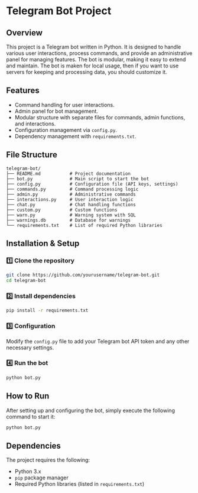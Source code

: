 # Telegram Bot Project

## Overview

This project is a Telegram bot written in Python. It is designed to handle various user interactions, process commands,
and provide an administrative panel for managing features. The bot is modular, making it easy to extend and maintain. The bot is maken
for local usage, then if you want to use servers for keeping and processing data, you should customize it.

## Features

- Command handling for user interactions.
- Admin panel for bot management.
- Modular structure with separate files for commands, admin functions, and interactions.
- Configuration management via `config.py`.
- Dependency management with `requirements.txt`.

## File Structure

```
telegram-bot/
├── README.md           # Project documentation
├── bot.py              # Main script to start the bot
├── config.py           # Configuration file (API keys, settings)
├── commands.py         # Command processing logic
├── admin.py            # Administrative commands
├── interactions.py     # User interaction logic
├── chat.py             # Chat handling functions
├── custom.py           # Custom functions
├── warn.py             # Warning system with SQL
├── warnings.db         # Database for warnings
└── requirements.txt    # List of required Python libraries
```

## Installation & Setup

### 1️⃣ Clone the repository

```bash
git clone https://github.com/yourusername/telegram-bot.git
cd telegram-bot
```

### 2️⃣ Install dependencies

```bash
pip install -r requirements.txt
```

### 3️⃣ Configuration

Modify the `config.py` file to add your Telegram bot API token and any other necessary settings.

### 4️⃣ Run the bot

```bash
python bot.py
```

## How to Run

After setting up and configuring the bot, simply execute the following command to start it:

```bash
python bot.py
```

## Dependencies

The project requires the following:

- Python 3.x
- `pip` package manager
- Required Python libraries (listed in `requirements.txt`)
